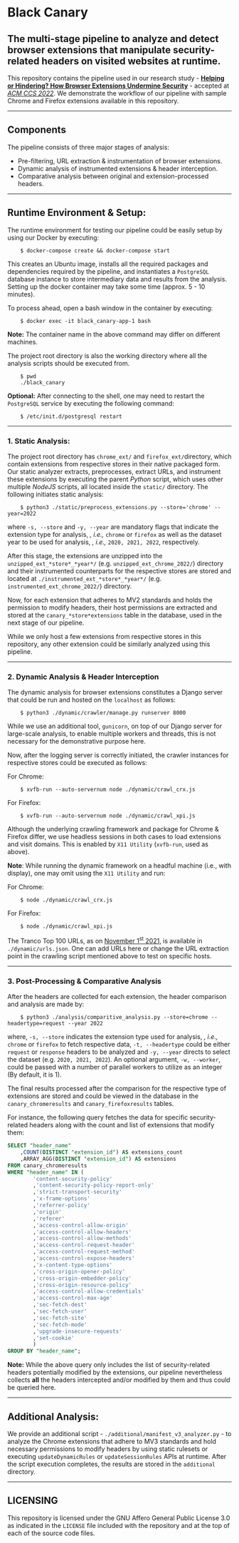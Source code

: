 # Black Canary
## The multi-stage pipeline to analyze and detect browser extensions that manipulate security-related headers on visited websites at runtime.

This repository contains the pipeline used in our research study - [**Helping or Hindering? How Browser Extensions Undermine Security**](https://swag.cispa.saarland/papers/agarwal2022helping.pdf)  - accepted at [_ACM CCS 2022_](https://www.sigsac.org/ccs/CCS2022/program/accepted-papers.html). We demonstrate the workflow of our pipeline with sample Chrome and Firefox extensions available in this repository.
***

## Components
The pipeline consists of three major stages of analysis:
 - Pre-filtering, URL extraction & instrumentation of browser extensions.
 - Dynamic analysis of instrumented extensions & header interception.
 - Comparative analysis between original and extension-processed headers.
***

## Runtime Environment & Setup:
The runtime environment for testing our pipeline could be easily setup by using our Docker by executing:

```console
    $ docker-compose create && docker-compose start
```

This creates an Ubuntu image, installs all the required packages and dependencies required by the pipeline, and instantiates a ``PostgreSQL`` database instance to store intermediary data and results from the analysis. Setting up the docker container may take some time (approx. 5 - 10 minutes).

To process ahead, open a bash window in the container by executing:

``` console
    $ docker exec -it black_canary-app-1 bash
```
**Note:** The container name in the above command may differ on different machines.

The project root directory is also the working directory where all the analysis scripts should be executed from.
``` console
    $ pwd
    ./black_canary
```

**Optional:** After connecting to the shell, one may need to restart the ``PostgreSQL`` service by executing the following command:

``` console
    $ /etc/init.d/postgresql restart
```
***

### **1. Static Analysis**:
The project root directory has ``chrome_ext/`` and ``firefox_ext/``directory, which contain extensions from respective stores in their native packaged form. Our static analyzer extracts, preprocesses, extract URLs, and instrument these extensions by executing the parent _Python_ script, which uses other multiple _NodeJS_ scripts, all located inside the ``static/`` directory. The following initiates static analysis:

``` console
    $ python3 ./static/preprocess_extensions.py --store='chrome' --year=2022
```
where ``-s, --store`` and ``-y, --year`` are mandatory flags that indicate the extension type for analysis, *, i.e.,* ``chrome`` or ``firefox`` as well as the dataset year to be used for analysis, *, i.e.,* ``2020, 2021, 2022``, respectively.

After this stage, the extensions are unzipped into the ``unzipped_ext_*store*_*year*/`` (e.g. ``unzipped_ext_chrome_2022/``) directory and their instrumented counterparts for the respective stores are stored and located at ``./instrumented_ext_*store*_*year*/`` (e.g. ``instrumented_ext_chrome_2022/``) directory.

Now, for each extension that adheres to MV2 standards and holds the permission to modify headers, their host permissions are extracted and stored at the ``canary_*store*extensions`` table in the database, used in the next stage of our pipeline.

While we only host a few extensions from respective stores in this repository, any other extension could be similarly analyzed using this pipeline.
***

### **2. Dynamic Analysis & Header Interception**
The dynamic analysis for browser extensions constitutes a Django server that could be run and hosted on the ``localhost`` as follows:

```console
    $ python3 ./dynamic/crawler/manage.py runserver 8000
```

While we use an additional tool, ``gunicorn``, on top of our Django server for large-scale analysis, to enable multiple workers and threads, this is not necessary for the demonstrative purpose here.

Now, after the logging server is correctly initiated, the crawler instances for respective stores could be executed as follows:

For Chrome:
```console
    $ xvfb-run --auto-servernum node ./dynamic/crawl_crx.js
```
For Firefox:
```console
    $ xvfb-run --auto-servernum node ./dynamic/crawl_xpi.js
```
 
 Although the underlying crawling framework and package for Chrome & Firefox differ, we use headless sessions in both cases to load extensions and visit domains. This is enabled by ``X11 Utility`` (``xvfb-run``, used as above).

 **Note**: While running the dynamic framework on a headful machine (i.e., with display), one may omit using the ``X11 Utility`` and run:

For Chrome:
```console
    $ node ./dynamic/crawl_crx.js
```
For Firefox:
```console
    $ node ./dynamic/crawl_xpi.js
```

The Tranco Top 100 URLs, as on [November 1<sup>st</sup> 2021](https://tranco-list.eu/list/Y3JG), is available in ``./dynamic/urls.json``. One can add URLs here or change the URL extraction point in the crawling script mentioned above to test on specific hosts.
***

### **3. Post-Processing & Comparative Analysis**
After the headers are collected for each extension, the header comparison and analysis are made by:

```console
    $ python3 ./analysis/comparitive_analysis.py --store=chrome --headertype=request --year 2022
```
where, ``-s, --store`` indicates the extension type used for analysis, *, i.e.,* ``chrome`` or ``firefox`` to fetch respective data, ``-t, --headertype`` could be either ``request`` or ``response`` headers to be analyzed and ``-y, --year`` directs to select the dataset (e.g. ``2020, 2021, 2022``). An optional argument, ``-w, --worker``, could be passed with a number of parallel workers to utilize as an integer (By default, it is 1).

The final results processed after the comparison for the respective type of extensions are stored and could be viewed in the database in the ``canary_chromeresults`` and ``canary_firefoxresults`` tables.

For instance, the following query fetches the data for specific security-related headers along with the count and list of extensions that modify them:

```SQL
SELECT "header_name"
	,COUNT(DISTINCT "extension_id") AS extensions_count
	,ARRAY_AGG(DISTINCT "extension_id") AS extensions
FROM canary_chromeresults
WHERE "header_name" IN (
		'content-security-policy'
		,'content-security-policy-report-only'
		,'strict-transport-security'
		,'x-frame-options'
		,'referrer-policy'
		,'origin'
		,'referer'
		,'access-control-allow-origin'
		,'access-control-allow-headers'
		,'access-control-allow-methods'
		,'access-control-request-header'
		,'access-control-request-method'
		,'access-control-expose-headers'
		,'x-content-type-options'
		,'cross-origin-opener-policy'
		,'cross-origin-embedder-policy'
		,'cross-origin-resource-policy'
		,'access-control-allow-credentials'
		,'access-control-max-age'
		,'sec-fetch-dest'
		,'sec-fetch-user'
		,'sec-fetch-site'
		,'sec-fetch-mode'
		,'upgrade-insecure-requests'
		,'set-cookie'
		)
GROUP BY "header_name";
```

**Note:** While the above query only includes the list of security-related headers potentially modified by the extensions, our pipeline nevertheless collects **all** the headers intercepted and/or modified by them and thus could be queried here.
***

## Additional Analysis:
We provide an additional script - ``./additional/manifest_v3_analyzer.py`` - to analyze the Chrome extensions that adhere to MV3 standards and hold necessary permissions to modify headers by using static rulesets or executing ``updateDynamicRules`` or ``updateSessionRules`` APIs at runtime. After the script execution completes, the results are stored in the ``additional`` directory.
***

## LICENSING
This repository is licensed under the GNU Affero General Public License 3.0 as indicated in the ``LICENSE`` file included with the repository and at the top of each of the source code files.
